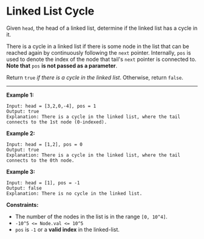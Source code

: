 <h1>Linked List Cycle</h1>

Given `head`, the head of a linked list, determine if the linked list has a cycle in it.

There is a cycle in a linked list if there is some node in the list that can be reached again by continuously following the `next` pointer. Internally, `pos` is used to denote the index of the node that tail's `next` pointer is connected to. __Note that__ `pos` __is not passed as a parameter__.

Return `true` _if there is a cycle in the linked list_. Otherwise, return `false`.

<hr>

__Example 1:__
```
Input: head = [3,2,0,-4], pos = 1
Output: true
Explanation: There is a cycle in the linked list, where the tail connects to the 1st node (0-indexed).
```
__Example 2:__
```
Input: head = [1,2], pos = 0
Output: true
Explanation: There is a cycle in the linked list, where the tail connects to the 0th node.
```
__Example 3:__
```
Input: head = [1], pos = -1
Output: false
Explanation: There is no cycle in the linked list.
```

__Constraints:__

- The number of the nodes in the list is in the range `[0, 10^4]`.
- `-10^5 <= Node.val <= 10^5`
- `pos` is `-1` or a __valid index__ in the linked-list.
